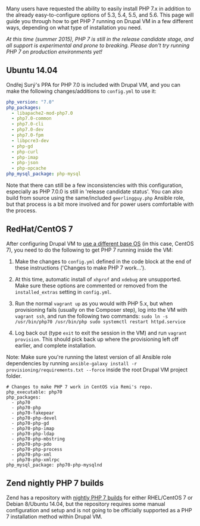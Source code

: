 Many users have requested the ability to easily install PHP 7.x in addition to the already easy-to-configure options of 5.3, 5.4, 5.5, and 5.6. This page will guide you through how to get PHP 7 running on Drupal VM in a few different ways, depending on what type of installation you need.

_At this time (summer 2015), PHP 7 is still in the release candidate stage, and all support is experimental and prone to breaking. Please don't try running PHP 7 on production environments yet!_

## Ubuntu 14.04

Ondřej Surý's PPA for PHP 7.0 is included with Drupal VM, and you can make the following changes/additions to `config.yml` to use it:

```yaml
php_version: "7.0"
php_packages:
  - libapache2-mod-php7.0
  - php7.0-common
  - php7.0-cli
  - php7.0-dev
  - php7.0-fpm
  - libpcre3-dev
  - php-gd
  - php-curl
  - php-imap
  - php-json
  - php-opcache
php_mysql_package: php-mysql
```

Note that there can still be a few inconsistencies with this configuration, especially as PHP 7.0.0 is still in 'release candidate status'. You can also build from source using the same/included `geerlingguy.php` Ansible role, but that process is a bit more involved and for power users comfortable with the process.

## RedHat/CentOS 7

After configuring Drupal VM to [use a different base OS](https://github.com/geerlingguy/drupal-vm/wiki/Using-Different-Base-OSes) (in this case, CentOS 7), you need to do the following to get PHP 7 running inside the VM:

  1. Make the changes to `config.yml` defined in the code block at the end of these instructions ('Changes to make PHP 7 work...').

  2. At this time, automatic install of `xhprof` and `xdebug` are unsupported. Make sure these options are commented or removed from the `installed_extras` setting in `config.yml`.

  3. Run the normal `vagrant up` as you would with PHP 5.x, but when provisioning fails (usually on the Composer step), log into the VM with `vagrant ssh`, and run the following two commands:
    ```
    sudo ln -s /usr/bin/php70 /usr/bin/php
    sudo systemctl restart httpd.service
    ```

  4. Log back out (type `exit` to exit the session in the VM) and run `vagrant provision`. This should pick back up where the provisioning left off earlier, and complete installation.

Note: Make sure you're running the latest version of all Ansible role dependencies by running `ansible-galaxy install -r provisioning/requirements.txt --force` inside the root Drupal VM project folder.

    # Changes to make PHP 7 work in CentOS via Remi's repo.
    php_executable: php70
    php_packages:
      - php70
      - php70-php
      - php70-fakepear
      - php70-php-devel
      - php70-php-gd
      - php70-php-imap
      - php70-php-ldap
      - php70-php-mbstring
      - php70-php-pdo
      - php70-php-process
      - php70-php-xml
      - php70-php-xmlrpc
    php_mysql_package: php70-php-mysqlnd

## Zend nightly PHP 7 builds

Zend has a repository with [nightly PHP 7 builds](http://php7.zend.com/repo.php) for either RHEL/CentOS 7 or Debian 8/Ubuntu 14.04, but the repository requires some manual configuration and setup and is not going to be officially supported as a PHP 7 installation method within Drupal VM.